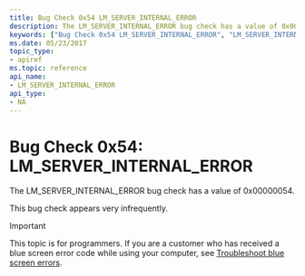 ```yaml
---
title: Bug Check 0x54 LM_SERVER_INTERNAL_ERROR
description: The LM_SERVER_INTERNAL_ERROR bug check has a value of 0x00000054.This bug check appears very infrequently.
keywords: ["Bug Check 0x54 LM_SERVER_INTERNAL_ERROR", "LM_SERVER_INTERNAL_ERROR"]
ms.date: 05/23/2017
topic_type:
- apiref
ms.topic: reference
api_name:
- LM_SERVER_INTERNAL_ERROR
api_type:
- NA
---
```


# Bug Check 0x54: LM\_SERVER\_INTERNAL\_ERROR


The LM\_SERVER\_INTERNAL\_ERROR bug check has a value of 0x00000054.

This bug check appears very infrequently.

> [!IMPORTANT]
> This topic is for programmers. If you are a customer who has received a blue screen error code while using your computer, see [Troubleshoot blue screen errors](https://www.windows.com/stopcode).


 

 




